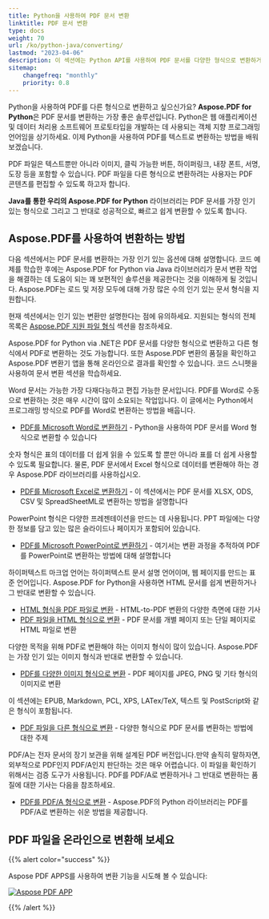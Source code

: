 ```yaml
---
title: Python을 사용하여 PDF 문서 변환
linktitle: PDF 문서 변환
type: docs
weight: 70
url: /ko/python-java/converting/
lastmod: "2023-04-06"
description: 이 섹션에는 Python API를 사용하여 PDF 문서를 다양한 형식으로 변환하거나 그 반대로 변환하는 것과 관련된 기사가 포함되어 있습니다.
sitemap:
    changefreq: "monthly"
    priority: 0.8
---
```


Python을 사용하여 PDF를 다른 형식으로 변환하고 싶으신가요? **Aspose.PDF for Python**은 PDF 문서를 변환하는 가장 좋은 솔루션입니다. Python은 웹 애플리케이션 및 데이터 처리용 소프트웨어 프로토타입을 개발하는 데 사용되는 객체 지향 프로그래밍 언어임을 상기하세요. 이제 Python을 사용하여 PDF를 텍스트로 변환하는 방법을 배워보겠습니다.

PDF 파일은 텍스트뿐만 아니라 이미지, 클릭 가능한 버튼, 하이퍼링크, 내장 폰트, 서명, 도장 등을 포함할 수 있습니다. PDF 파일을 다른 형식으로 변환하려는 사용자는 PDF 콘텐츠를 편집할 수 있도록 하고자 합니다.

**Java를 통한 우리의 Aspose.PDF for Python** 라이브러리는 PDF 문서를 가장 인기 있는 형식으로 그리고 그 반대로 성공적으로, 빠르고 쉽게 변환할 수 있도록 합니다.

## Aspose.PDF를 사용하여 변환하는 방법

다음 섹션에서는 PDF 문서를 변환하는 가장 인기 있는 옵션에 대해 설명합니다. 코드 예제를 학습한 후에는 Aspose.PDF for Python via Java 라이브러리가 문서 변환 작업을 해결하는 데 도움이 되는 꽤 보편적인 솔루션을 제공한다는 것을 이해하게 될 것입니다. Aspose.PDF는 로드 및 저장 모두에 대해 가장 많은 수의 인기 있는 문서 형식을 지원합니다.

현재 섹션에서는 인기 있는 변환만 설명한다는 점에 유의하세요. 지원되는 형식의 전체 목록은 [Aspose.PDF 지원 파일 형식](https://docs.aspose.com/pdf/python-java/supported-file-formats/) 섹션을 참조하세요.

Aspose.PDF for Python via .NET은 PDF 문서를 다양한 형식으로 변환하고 다른 형식에서 PDF로 변환하는 것도 가능합니다. 또한 Aspose.PDF 변환의 품질을 확인하고 Aspose.PDF 변환기 앱을 통해 온라인으로 결과를 확인할 수 있습니다. 코드 스니펫을 사용하여 문서 변환 섹션을 학습하세요.

Word 문서는 가능한 가장 다재다능하고 편집 가능한 문서입니다.
 PDF를 Word로 수동으로 변환하는 것은 매우 시간이 많이 소요되는 작업입니다. 이 글에서는 Python에서 프로그래밍 방식으로 PDF를 Word로 변환하는 방법을 배웁니다.

- [PDF를 Microsoft Word로 변환하기](/pdf/ko/python-java/convert-pdf-to-word/) - Python을 사용하여 PDF 문서를 Word 형식으로 변환할 수 있습니다

숫자 형식은 표의 데이터를 더 쉽게 읽을 수 있도록 할 뿐만 아니라 표를 더 쉽게 사용할 수 있도록 필요합니다. 물론, PDF 문서에서 Excel 형식으로 데이터를 변환해야 하는 경우 Aspose.PDF 라이브러리를 사용하십시오.

- [PDF를 Microsoft Excel로 변환하기](/pdf/ko/python-java/convert-pdf-to-excel/) - 이 섹션에서는 PDF 문서를 XLSX, ODS, CSV 및 SpreadSheetML로 변환하는 방법을 설명합니다

PowerPoint 형식은 다양한 프레젠테이션을 만드는 데 사용됩니다. PPT 파일에는 다양한 정보를 담고 있는 많은 슬라이드나 페이지가 포함되어 있습니다.

- [PDF를 Microsoft PowerPoint로 변환하기](/pdf/ko/python-java/convert-pdf-to-powerpoint/) - 여기서는 변환 과정을 추적하여 PDF를 PowerPoint로 변환하는 방법에 대해 설명합니다

하이퍼텍스트 마크업 언어는 하이퍼텍스트 문서 설명 언어이며, 웹 페이지를 만드는 표준 언어입니다. Aspose.PDF for Python을 사용하면 HTML 문서를 쉽게 변환하거나 그 반대로 변환할 수 있습니다.

- [HTML 형식을 PDF 파일로 변환](/pdf/ko/python-java/convert-html-to-pdf/) - HTML-to-PDF 변환의 다양한 측면에 대한 기사
- [PDF 파일을 HTML 형식으로 변환](/pdf/ko/python-java/convert-pdf-to-html/) - PDF 문서를 개별 페이지 또는 단일 페이지로 HTML 파일로 변환

다양한 목적을 위해 PDF로 변환해야 하는 이미지 형식이 많이 있습니다. Aspose.PDF는 가장 인기 있는 이미지 형식과 반대로 변환할 수 있습니다.

- [PDF를 다양한 이미지 형식으로 변환](/pdf/ko/python-java/convert-pdf-to-images-format/) - PDF 페이지를 JPEG, PNG 및 기타 형식의 이미지로 변환

이 섹션에는 EPUB, Markdown, PCL, XPS, LATex/TeX, 텍스트 및 PostScript와 같은 형식이 포함됩니다.

- [PDF 파일을 다른 형식으로 변환](/pdf/ko/python-java/convert-pdf-to-other-files/) - 다양한 형식으로 PDF 문서를 변환하는 방법에 대한 주제

PDF/A는 전자 문서의 장기 보관을 위해 설계된 PDF 버전입니다.만약 솔직히 말하자면, 외부적으로 PDF인지 PDF/A인지 판단하는 것은 매우 어렵습니다. 이 파일을 확인하기 위해서는 검증 도구가 사용됩니다. PDF를 PDF/A로 변환하거나 그 반대로 변환하는 품질에 대한 기사는 다음을 참조하세요.

- [PDF를 PDF/A 형식으로 변환](/pdf/ko/python-java/convert-pdf-to-pdfa/) - Aspose.PDF의 Python 라이브러리는 PDF를 PDF/A로 변환하는 쉬운 방법을 제공합니다.

## PDF 파일을 온라인으로 변환해 보세요

{{% alert color="success" %}}

Aspose PDF APPS를 사용하여 변환 기능을 시도해 볼 수 있습니다:

[![Aspose PDF APP](app.png)](https://products.aspose.app/pdf/conversion)

{{% /alert %}}